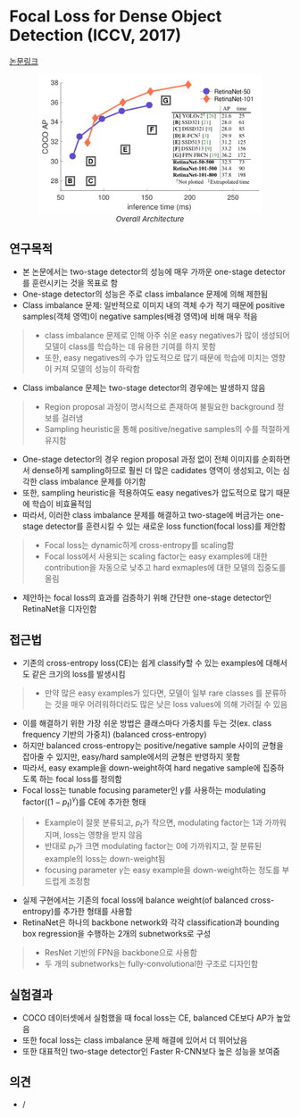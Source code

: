 # Focal Loss for Dense Object Detection (ICCV, 2017)

[논문링크](https://openaccess.thecvf.com/content_iccv_2017/html/Lin_Focal_Loss_for_ICCV_2017_paper.html)

<p align="center">
    <img width="400" alt='fig1' src="./img/02_34_01.png?raw=true"></br>
    <em><font size=2>Overall Architecture</font></em>
</p>

## 연구목적
- 본 논문에서는 two-stage detector의 성능에 매우 가까운 one-stage detector를 훈련시키는 것을 목표로 함
- One-stage detector의 성능은 주로 class imbalance 문제에 의해 제한됨
- Class imbalance 문제: 일반적으로 이미지 내의 객체 수가 적기 때문에 positive samples(객체 영역)이 negative samples(배경 영역)에 비해 매우 적음
> - class imbalance 문제로 인해 아주 쉬운 easy negatives가 많이 생성되어 모델이 class를 학습하는 데 유용한 기여를 하지 못함
> - 또한, easy negatives의 수가 압도적으로 많기 때문에 학습에 미치는 영향이 커져 모델의 성능이 하락함
- Class imbalance 문제는 two-stage detector의 경우에는 발생하지 않음
> - Region proposal 과정이 명시적으로 존재하여 불필요한 background 정보를 걸러냄
> - Sampling heuristic을 통해 positive/negative samples의 수를 적절하게 유지함
- One-stage detector의 경우 region proposal 과정 없이 전체 이미지를 순회하면서 dense하게 sampling하므로 훨씬 더 많은 cadidates 영역이 생성되고, 이는 심각한 class imbalance 문제를 야기함
- 또한, sampling heuristic을 적용하여도 easy negatives가 압도적으로 많기 때문에 학습이 비효율적임
- 따라서, 이러한 class imbalance 문제를 해결하고 two-stage에 버금가는 one-stage detector를 훈련시킬 수 있는 새로운 loss function(focal loss)를 제안함
> - Focal loss는 dynamic하게 cross-entropy를 scaling함
> - Focal loss에서 사용되는 scaling factor는 easy examples에 대한 contribution을 자동으로 낮추고 hard exmaples에 대한 모델의 집중도를 올림
- 제안하는 focal loss의 효과를 검증하기 위해 간단한 one-stage detector인 RetinaNet을 디자인함

## 접근법
- 기존의 cross-entropy loss(CE)는 쉽게 classify할 수 있는 examples에 대해서도 같은 크기의 loss를 발생시킴
> - 만약 많은 easy examples가 있다면, 모델이 일부 rare classes 를 분류하는 것을 매우 어려워하더라도 많은 낮은 loss values에 의해 가려질 수 있음
- 이를 해결하기 위한 가장 쉬운 방법은 클래스마다 가중치를 두는 것(ex. class frequency 기반의 가중치) (balanced cross-entropy)
- 하지만 balanced cross-entropy는 positive/negative sample 사이의 균형을 잡아줄 수 있지만, easy/hard sample에서의 균형은 반영하지 못함
- 따라서, easy example을 down-weight하여 hard negative sample에 집중하도록 하는 focal loss를 정의함
- Focal loss는 tunable focusing parameter인 $\gamma$를 사용하는 modulating factor($(1-p_{t})^{\gamma}$)를 CE에 추가한 형태
> - Example이 잘못 분류되고, $p_t$가 작으면, modulating factor는 1과 가까워지며, loss는 영향을 받지 않음
> - 반대로 $p_t$가 크면 modulating factor는 0에 가까워지고, 잘 분류된 example의 loss는 down-weight됨
> - focusing parameter $\gamma$는 easy example을 down-weight하는 정도를 부드럽게 조정함
- 실제 구현에서는 기존의 focal loss에 balance weight(of balanced cross-entropy)를 추가한 형태를 사용함
- RetinaNet은 하나의 backbone network와 각각 classification과 bounding box regression을 수행하는 2개의 subnetworks로 구성
> - ResNet 기반의 FPN을 backbone으로 사용함
> - 두 개의 subnetworks는 fully-convolutional한 구조로 디자인함

## 실험결과
- COCO 데이터셋에서 실험했을 때 focal loss는 CE, balanced CE보다 AP가 높았음
- 또한 focal loss는 class imbalance 문제 해결에 있어서 더 뛰어났음
- 또한 대표적인 two-stage detector인 Faster R-CNN보다 높은 성능을 보여줌

## 의견
- /